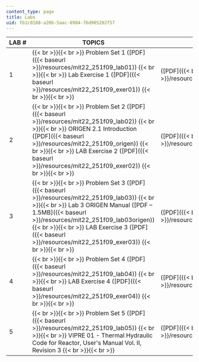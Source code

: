 ```yaml
---
content_type: page
title: Labs
uid: fb1c0188-a20b-5aac-8984-76d905202f57
---
```


| LAB # | TOPICS | SOLUTIONS |
| --- | --- | --- |
| 1 |  {{< br >}}{{< br >}} Problem Set 1 ([PDF]({{< baseurl >}}/resources/mit22_251f09_lab01)) {{< br >}}{{< br >}} Lab Exercise 1 ([PDF]({{< baseurl >}}/resources/mit22_251f09_exer01)) {{< br >}}{{< br >}}  | ([PDF]({{< baseurl >}}/resources/mit22_251f09_lab01sol)) |
| 2 |  {{< br >}}{{< br >}} Problem Set 2 ([PDF]({{< baseurl >}}/resources/mit22_251f09_lab02)) {{< br >}}{{< br >}} ORIGEN 2.1 Introduction ([PDF]({{< baseurl >}}/resources/mit22_251f09_origen)) {{< br >}}{{< br >}} LAB Exercise 2 ([PDF]({{< baseurl >}}/resources/mit22_251f09_exer02)) {{< br >}}{{< br >}}  | ([PDF]({{< baseurl >}}/resources/mit22_251f09_lab02sol)) |
| 3 |  {{< br >}}{{< br >}} Problem Set 3 ([PDF]({{< baseurl >}}/resources/mit22_251f09_lab03)) {{< br >}}{{< br >}} Lab 3 ORIGEN Manual ([PDF – 1.5MB]({{< baseurl >}}/resources/mit22_251f09_lab03origen)) {{< br >}}{{< br >}} LAB Exercise 3 ([PDF]({{< baseurl >}}/resources/mit22_251f09_exer03)) {{< br >}}{{< br >}}  | ([PDF]({{< baseurl >}}/resources/mit22_251f09_lab03sol)) |
| 4 |  {{< br >}}{{< br >}} Problem Set 4 ([PDF]({{< baseurl >}}/resources/mit22_251f09_lab04)) {{< br >}}{{< br >}} LAB Exercise 4 ([PDF]({{< baseurl >}}/resources/mit22_251f09_exer04)) {{< br >}}{{< br >}}  | ([PDF]({{< baseurl >}}/resources/mit22_251f09_lab04sol)) |
| 5 |  {{< br >}}{{< br >}} Problem Set 5 ([PDF]({{< baseurl >}}/resources/mit22_251f09_lab05)) {{< br >}}{{< br >}} VIPRE 01 - Thermal Hydraulic Code for Reactor, User's Manual Vol. II, Revision 3 {{< br >}}{{< br >}}  | ([PDF]({{< baseurl >}}/resources/mit22_251f09_lab05sol))